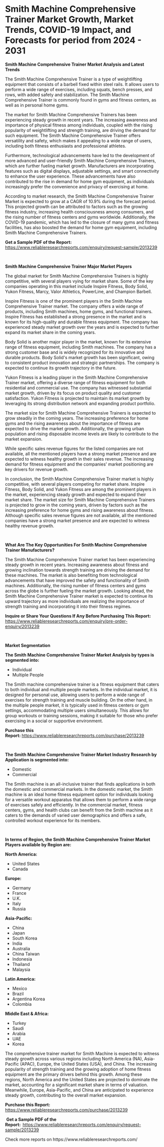 <p><h1>Smith Machine Comprehensive Trainer Market Growth, Market Trends, COVID-19 Impact, and Forecasts for period from 2024 - 2031</h1></p><p><strong>Smith Machine Comprehensive Trainer Market Analysis and Latest Trends</strong></p>
<p><p>The Smith Machine Comprehensive Trainer is a type of weightlifting equipment that consists of a barbell fixed within steel rails. It allows users to perform a wide range of exercises, including squats, bench presses, and rows, with added safety and stabilization. The Smith Machine Comprehensive Trainer is commonly found in gyms and fitness centers, as well as in personal home gyms.</p><p>The market for Smith Machine Comprehensive Trainers has been experiencing steady growth in recent years. The increasing awareness and importance of physical fitness among individuals, coupled with the rising popularity of weightlifting and strength training, are driving the demand for such equipment. The Smith Machine Comprehensive Trainer offers versatility and safety, which makes it appealing to a wide range of users, including both fitness enthusiasts and professional athletes.</p><p>Furthermore, technological advancements have led to the development of more advanced and user-friendly Smith Machine Comprehensive Trainers, which are further fueling market growth. Manufacturers are incorporating features such as digital displays, adjustable settings, and smart connectivity to enhance the user experience. These advancements have also contributed to the rise in demand for home gym equipment, as individuals increasingly prefer the convenience and privacy of exercising at home.</p><p>According to market research, the Smith Machine Comprehensive Trainer Market is expected to grow at a CAGR of 10.9% during the forecast period. This projected growth can be attributed to factors such as the growing fitness industry, increasing health consciousness among consumers, and the rising number of fitness centers and gyms worldwide. Additionally, the COVID-19 pandemic, which has led to the closure of many gyms and fitness facilities, has also boosted the demand for home gym equipment, including Smith Machine Comprehensive Trainers.</p></p>
<p><strong>Get a Sample PDF of the Report:&nbsp;</strong> <a href="https://www.reliableresearchreports.com/enquiry/request-sample/2013239">https://www.reliableresearchreports.com/enquiry/request-sample/2013239</a></p>
<p>&nbsp;</p>
<p><strong>Smith Machine Comprehensive Trainer Major Market Players</strong></p>
<p><p>The global market for Smith Machine Comprehensive Trainers is highly competitive, with several players vying for market share. Some of the key companies operating in this market include Inspire Fitness, Body Solid, Yukon Fitness, Marcy, Valor Athletics, PowerLine, and Champion Barbell.</p><p>Inspire Fitness is one of the prominent players in the Smith Machine Comprehensive Trainer market. The company offers a wide range of products, including Smith machines, home gyms, and functional trainers. Inspire Fitness has established a strong presence in the market and is known for its high-quality and durable fitness equipment. The company has experienced steady market growth over the years and is expected to further expand its market share in the coming years.</p><p>Body Solid is another major player in the market, known for its extensive range of fitness equipment, including Smith machines. The company has a strong customer base and is widely recognized for its innovative and durable products. Body Solid's market growth has been significant, owing to consistent product innovation and strategic partnerships. The company is expected to continue its growth trajectory in the future.</p><p>Yukon Fitness is a leading player in the Smith Machine Comprehensive Trainer market, offering a diverse range of fitness equipment for both residential and commercial use. The company has witnessed substantial market growth, driven by its focus on product quality and customer satisfaction. Yukon Fitness is projected to maintain its market growth by leveraging its strong distribution network and expanding product portfolio.</p><p>The market size for Smith Machine Comprehensive Trainers is expected to grow steadily in the coming years. The increasing preference for home gyms and the rising awareness about the importance of fitness are expected to drive the market growth. Additionally, the growing urban population and rising disposable income levels are likely to contribute to the market expansion.</p><p>While specific sales revenue figures for the listed companies are not available, all the mentioned players have a strong market presence and are expected to witness healthy growth in their sales revenue. The increasing demand for fitness equipment and the companies' market positioning are key drivers for revenue growth.</p><p>In conclusion, the Smith Machine Comprehensive Trainer market is highly competitive, with several players competing for market share. Inspire Fitness, Body Solid, and Yukon Fitness are among the prominent players in the market, experiencing steady growth and expected to expand their market share. The market size for Smith Machine Comprehensive Trainers is projected to grow in the coming years, driven by factors such as the increasing preference for home gyms and rising awareness about fitness. Although specific sales revenue figures are not available, all the mentioned companies have a strong market presence and are expected to witness healthy revenue growth.</p></p>
<p>&nbsp;</p>
<p><strong>What Are The Key Opportunities For Smith Machine Comprehensive Trainer Manufacturers?</strong></p>
<p><p>The Smith Machine Comprehensive Trainer market has been experiencing steady growth in recent years. Increasing awareness about fitness and growing inclination towards strength training are driving the demand for these machines. The market is also benefiting from technological advancements that have improved the safety and functionality of Smith machines. Additionally, the rising number of fitness centers and gyms across the globe is further fueling the market growth. Looking ahead, the Smith Machine Comprehensive Trainer market is expected to continue its upward trajectory as more individuals are realizing the importance of strength training and incorporating it into their fitness regimes.</p></p>
<p><strong>Inquire or Share Your Questions If Any Before Purchasing This Report:</strong> <a href="https://www.reliableresearchreports.com/enquiry/pre-order-enquiry/2013239">https://www.reliableresearchreports.com/enquiry/pre-order-enquiry/2013239</a></p>
<p>&nbsp;</p>
<p><strong>Market Segmentation</strong></p>
<p><strong>The Smith Machine Comprehensive Trainer Market Analysis by types is segmented into:</strong></p>
<p><ul><li>Individual</li><li>Multiple People</li></ul></p>
<p><p>The Smith machine comprehensive trainer is a fitness equipment that caters to both individual and multiple people markets. In the individual market, it is designed for personal use, allowing users to perform a wide range of exercises for strength training and muscle building. On the other hand, in the multiple people market, it is typically used in fitness centers or gym settings, accommodating multiple users simultaneously. This allows for group workouts or training sessions, making it suitable for those who prefer exercising in a social or supportive environment.</p></p>
<p><strong>Purchase this Report:&nbsp;</strong><a href="https://www.reliableresearchreports.com/purchase/2013239">https://www.reliableresearchreports.com/purchase/2013239</a></p>
<p>&nbsp;</p>
<p><strong>The Smith Machine Comprehensive Trainer Market Industry Research by Application is segmented into:</strong></p>
<p><ul><li>Domestic</li><li>Commercial</li></ul></p>
<p><p>The Smith machine is an all-inclusive trainer that finds applications in both the domestic and commercial markets. In the domestic market, the Smith machine is an ideal home fitness equipment option for individuals looking for a versatile workout apparatus that allows them to perform a wide range of exercises safely and efficiently. In the commercial market, fitness centers, gyms, and health clubs can benefit from the Smith machine as it caters to the demands of varied user demographics and offers a safe, controlled workout experience for its members.</p></p>
<p>&nbsp;</p>
<p><strong>In terms of Region, the Smith Machine Comprehensive Trainer Market Players available by Region are:</strong></p>
<p>
    <p> <strong> North America: </strong>
        <ul>
            <li>United States</li>
            <li>Canada</li>
        </ul>
        </p> 
    <p> <strong> Europe: </strong>
        <ul>
            <li>Germany</li>
            <li>France</li>
            <li>U.K.</li>
            <li>Italy</li>
            <li>Russia</li>
        </ul>
        </p> 
    <p> <strong> Asia-Pacific: </strong>
        <ul>
            <li>China</li>
            <li>Japan</li>
            <li>South Korea</li>
            <li>India</li>
            <li>Australia</li>
            <li>China Taiwan</li>
            <li>Indonesia</li>
            <li>Thailand</li>
            <li>Malaysia</li>
        </ul>
        </p> 
    <p> <strong> Latin America: </strong>
        <ul>
            <li>Mexico</li>
            <li>Brazil</li>
            <li>Argentina Korea</li>
            <li>Colombia</li>
        </ul>
        </p> 
    <p> <strong> Middle East & Africa: </strong>
        <ul>
            <li>Turkey</li>
            <li>Saudi</li>
            <li>Arabia</li>
            <li>UAE</li>
            <li>Korea</li>
        </ul>
    </p>
    </p>
<p><p>The comprehensive trainer market for Smith Machine is expected to witness steady growth across various regions including North America (NA), Asia-Pacific (APAC), Europe, the United States (USA), and China. The increasing popularity of strength training and the growing adoption of home fitness equipment are the primary drivers behind this growth. Among these regions, North America and the United States are projected to dominate the market, accounting for a significant market share in terms of valuation. Meanwhile, Europe, Asia-Pacific, and China are anticipated to experience steady growth, contributing to the overall market expansion.</p></p>
<p><strong>Purchase this Report: </strong><a href="https://www.reliableresearchreports.com/purchase/2013239">https://www.reliableresearchreports.com/purchase/2013239</a></p>
<p>&nbsp;<strong>Get a Sample PDF of the Report:&nbsp;&nbsp;</strong><a href="https://www.reliableresearchreports.com/enquiry/request-sample/2013239">https://www.reliableresearchreports.com/enquiry/request-sample/2013239</a></p>
<p><strong></strong></p>
<p>Check more reports on https://www.reliableresearchreports.com/</p>